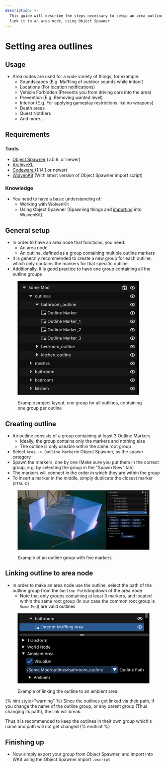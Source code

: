 ```yaml
---
description: >-
  This guide will describe the steps necessary to setup an area outline, and
  link it to an area node, using Object Spawner
---
```


# Setting area outlines

## Usage

* Area nodes are used for a wide variety of things, for example:
  * Soundscapes (E.g. Muffling of outdoor sounds while indoor)
  * Locations (For location notifications)
  * Vehicle Forbidden (Prevents you from driving cars into the area)
  * Prevention (E.g. Removing wanted level)
  * Interior (E.g. For applying gameplay restrictions like no weapons)
  * Death areas
  * Quest Notifiers
  * And more...

## Requirements

### Tools

* [Object Spawner](https://github.com/justarandomguyintheinternet/CP77_entSpawner/releases) (v.0.9. or newer)
* [ArchiveXL](https://github.com/psiberx/cp2077-archive-xl)
* [Codeware ](https://github.com/psiberx/cp2077-codeware/releases)(1.14.1 or newer)
* [WolvenKit](https://github.com/WolvenKit/WolvenKit) (With latest version of Object Spawner import script)

### Knowledge

* You need to have a basic understanding of:
  * Working with WolvenKit
  * Using Object Spawner (Spawning things and [importing](exporting-from-object-spawner.md) into WolvenKit)

## General setup

* In order to have an area node that functions, you need:
  * An area node
  * An outline, defined as a group containing multiple outline markers
* It is generally recommended to create a new group for each outline, which only contains the markers for that specific outline
* Additionally, it is good practice to have one group containing all the outline groups

<figure><img src="../../.gitbook/assets/image (1).png" alt="" width="391"><figcaption><p>Example project layout, one group for all outlines, containing one group per outline</p></figcaption></figure>

## Creating outline

* An outline consists of a group containing at least 3 Outline Markers
  * Ideally, the group contains only the markers and nothing else
  * The outline is only useable within the same root group
* Select `Area -> Outline Marker`in Object Spawner, as the spawn category
* Spawn the markers, one by one (Make sure you put them in the correct group, e.g. by selecting the group in the "Spawn New" tab)
* The markers will connect in the order in which they are within the group
* To insert a marker in the middle, simply duplicate the closest marker (`CTRL-D`)

<figure><img src="../../.gitbook/assets/image (1) (1).png" alt=""><figcaption><p>Example of an outline group with five markers</p></figcaption></figure>

## Linking outline to area node

* In order to make an area node use the outline, select the path of the outline group from the `Outline Path`dropdown of the area node
  * Note that only groups containing at least 3 markers, and located within the same root group (In our case the common root group is `Some Mod`) are valid outlines

<figure><img src="../../.gitbook/assets/image (2).png" alt="" width="428"><figcaption><p>Example of linking the outline to an ambient area</p></figcaption></figure>

{% hint style="warning" %}
Since the outlines get linked via their path, if you change the name of the outline group, or any parent group (Thus changing its path), the link will break.

Thus it is recommended to keep the outlines in their own group which's name and path will not get changed
{% endhint %}

## Finishing up

* Now simply export your group from Object Spawner, and import into WKit using the Object Spawner import `.wscript`
